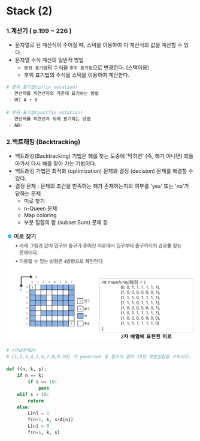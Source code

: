 # Stack (2)

### 1.계산기 ( p.199 ~ 226 )

- 문자열로 된 계산식이 주어질 때, 스택을 이용하여 이 계산식의 값을 계산할 수 있다.
- 문자열 수식 계산의 일반적 방법
  - `중위 표기법`의 수식을 `후위 표기법`으로 변경한다. (스택이용)
  - 후위 표기법의 수식을 스택을 이용하여 계산한다.

```python
# 중위 표기법(infix notation)
 - 연산자를 피연산자의 가운데 표기하는 방법
 - 예) A + B
 
# 후위 표기법(postfix notation)
 - 연산자를 피연산자 뒤에 표기하는 방법
 - AB+
```



### 2.백트래킹 (Backtracking)

- 백트래킹(Backtracking) 기법은 해를 찾는 도중에 '막히면' (즉, 해가 아니면) 되돌아가서 다시 해를 찾아 가는 기법이다.
- 백트래킹 기법은 최적화 (optimization) 문제와 결정 (decision) 문제를 해결할 수 있다.
- 결정 문제 : 문제의 조건을 만족하는 해가 존재하는지의 여부를 'yes' 또는 'no'가 답하는 문제
  - 미로 찾기
  - n-Queen 문제
  - Map coloring
  - 부분 집합의 합 (subset Sum) 문제 등



![image-20200219103817625](img/image-20200219103817625.png)



```python
# <연습문제2>
# {1,2,3,4,5,6,7,8,9,10} 의 powerset 중 원소의 합이 10인 부분집합을 구하시오.

def f(n, k, s):
    if n == k:
        if s == 10:
            pass
    elif s > 10:
        return
    else:
        L[n] = 1
        f(n+1, k, s+A[n])
        L[n] = 0
        f(n+1, k, s)

```

